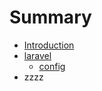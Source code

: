 # Summary

* [Introduction](README.md)
* [laravel](laravel.md)
  * [config](laravel/config.md)
* zzzz

